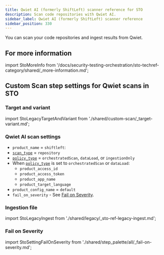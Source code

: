 ```yaml
---
title: Qwiet AI (formerly ShiftLeft) scanner reference for STO
description: Scan code repositories with Qwiet AI.
sidebar_label: Qwiet AI (formerly ShiftLeft) scanner reference
sidebar_position: 330
---
```


You can scan your code repositories and ingest results from Qwiet.

## For more information

import StoMoreInfo from '/docs/security-testing-orchestration/sto-techref-category/shared/_more-information.md';

<StoMoreInfo />


## Custom Scan step settings for Qwiet scans in STO

### Target and variant

import StoLegacyTargetAndVariant  from './shared/custom-scan/_target-variant.md';


<StoLegacyTargetAndVariant />

### Qwiet AI scan settings

* `product_name` = `shiftleft`:
* [`scan_type`](/docs/security-testing-orchestration/sto-techref-category/security-step-settings-reference#scanner-categories) = `repository`
* [`policy_type`](/docs/security-testing-orchestration/sto-techref-category/security-step-settings-reference#data-ingestion-methods) = `orchestratedScan`, `dataLoad`, or `ingestionOnly`
* When [`policy_type`](/docs/security-testing-orchestration/sto-techref-category/security-step-settings-reference#data-ingestion-methods) is set to `orchestratedScan` or `dataLoad`:
  + `product_access_id`
  + `product_access_token`
  + `product_app_name`
  + `product_target_language`
* `product_config_name` = `default`
* `fail_on_severity` - See [Fail on Severity](#fail-on-severity).

### Ingestion file

import StoLegacyIngest from './shared/legacy/_sto-ref-legacy-ingest.md';

<StoLegacyIngest />

### Fail on Severity

import StoSettingFailOnSeverity from './shared/step_palette/all/_fail-on-severity.md';


<StoSettingFailOnSeverity />

